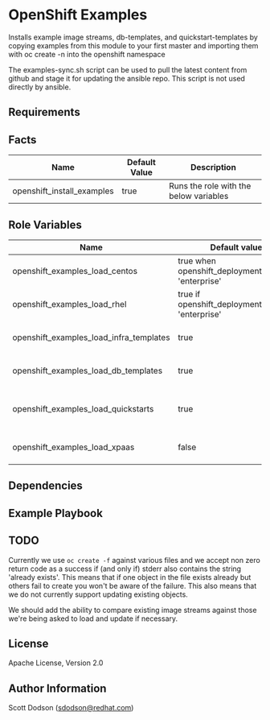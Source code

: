 OpenShift Examples
================

Installs example image streams, db-templates, and quickstart-templates by copying
examples from this module to your first master and importing them with oc create -n into the openshift namespace

The examples-sync.sh script can be used to pull the latest content from github
and stage it for updating the ansible repo. This script is not used directly by
ansible.

Requirements
------------

Facts
-----

| Name                       | Default Value | Description                            |
-----------------------------|---------------|----------------------------------------|
| openshift_install_examples | true          | Runs the role with the below variables |

Role Variables
--------------

| Name                                    | Default value                                       |                                          |
|-----------------------------------------|-----------------------------------------------------|------------------------------------------|
| openshift_examples_load_centos          | true when openshift_deployment_typenot 'enterprise' | Load centos image streams                |
| openshift_examples_load_rhel            | true if openshift_deployment_type is 'enterprise'   | Load rhel image streams                  |
| openshift_examples_load_infra_templates | true                                                | Loads infrastructure templates           |
| openshift_examples_load_db_templates	  | true                                                | Loads database templates                 |
| openshift_examples_load_quickstarts 	  | true                                                | Loads quickstarts ie: nodejs, rails, etc |
| openshift_examples_load_xpaas       	  | false                                               | Loads xpass streams and templates        |


Dependencies
------------

Example Playbook
----------------

TODO
----
Currently we use `oc create -f` against various files and we accept non zero return code as a success
if (and only if) stderr also contains the string 'already exists'. This means that if one object in the file exists already
but others fail to create you won't be aware of the failure. This also means that we do not currently support
updating existing objects.

We should add the ability to compare existing image streams against those we're being asked to load and update if necessary.

License
-------

Apache License, Version 2.0

Author Information
------------------

Scott Dodson (sdodson@redhat.com)
